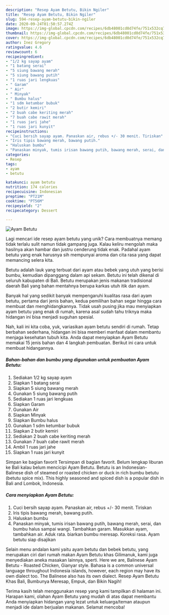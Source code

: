 ```yaml
---
description: "Resep Ayam Betutu, Bikin Ngiler"
title: "Resep Ayam Betutu, Bikin Ngiler"
slug: 594-resep-ayam-betutu-bikin-ngiler
date: 2020-09-24T01:50:57.274Z
image: https://img-global.cpcdn.com/recipes/6db48001cd0d74fe/751x532cq70/ayam-betutu-foto-resep-utama.jpg
thumbnail: https://img-global.cpcdn.com/recipes/6db48001cd0d74fe/751x532cq70/ayam-betutu-foto-resep-utama.jpg
cover: https://img-global.cpcdn.com/recipes/6db48001cd0d74fe/751x532cq70/ayam-betutu-foto-resep-utama.jpg
author: Inez Gregory
ratingvalue: 4.6
reviewcount: 6
recipeingredient:
- "1/2 kg sayap ayam"
- "1 batang serai"
- "5 siung bawang merah"
- "5 siung bawang putih"
- "1 ruas jari lengkuas"
- " Garam"
- " Air"
- " Minyak"
- " Bumbu halus"
- "1 sdm ketumbar bubuk"
- "2 butir kemiri"
- "2 buah cabe keriting merah"
- "7 buah cabe rawit merah"
- "1 ruas jari jahe"
- "1 ruas jari kunyit"
recipeinstructions:
- "Cuci bersih sayap ayam. Panaskan air, rebus +/- 30 menit. Tiriskan"
- "Iris tipis bawang merah, bawang putih."
- "Haluskan bumbu"
- "Panaskan minyak, tumis irisan bawang putih, bawang merah, serai, dan bumbu halus sampai wangi. Tambahkan garam. Masukkan ayam, tambahkan air. Aduk rata. biarkan bumbu meresap. Koreksi rasa. Ayam betutu siap disajikan"
categories:
- Resep
tags:
- ayam
- betutu

katakunci: ayam betutu 
nutrition: 174 calories
recipecuisine: Indonesian
preptime: "PT21M"
cooktime: "PT56M"
recipeyield: "2"
recipecategory: Dessert

---
```



![Ayam Betutu](https://img-global.cpcdn.com/recipes/6db48001cd0d74fe/751x532cq70/ayam-betutu-foto-resep-utama.jpg)

Lagi mencari ide resep ayam betutu yang unik? Cara membuatnya memang tidak terlalu sulit namun tidak gampang juga. Kalau keliru mengolah maka hasilnya akan hambar dan justru cenderung tidak enak. Padahal ayam betutu yang enak harusnya sih mempunyai aroma dan cita rasa yang dapat memancing selera kita.

Betutu adalah lauk yang terbuat dari ayam atau bebek yang utuh yang berisi bumbu, kemudian dipanggang dalam api sekam. Betutu ini telah dikenal di seluruh kabupaten di Bali. Betutu merupakan jenis makanan tradisional daerah Bali yang bahan mentahnya berupa karkas utuh itik dan ayam.

Banyak hal yang sedikit banyak mempengaruhi kualitas rasa dari ayam betutu, pertama dari jenis bahan, kedua pemilihan bahan segar hingga cara membuat dan menghidangkannya. Tidak usah pusing jika mau menyiapkan ayam betutu yang enak di rumah, karena asal sudah tahu triknya maka hidangan ini bisa menjadi suguhan spesial.


Nah, kali ini kita coba, yuk, variasikan ayam betutu sendiri di rumah. Tetap berbahan sederhana, hidangan ini bisa memberi manfaat dalam membantu menjaga kesehatan tubuh kita. Anda dapat menyiapkan Ayam Betutu memakai 15 jenis bahan dan 4 langkah pembuatan. Berikut ini cara untuk membuat hidangannya.

<!--inarticleads1-->

##### Bahan-bahan dan bumbu yang digunakan untuk pembuatan Ayam Betutu:

1. Sediakan 1/2 kg sayap ayam
1. Siapkan 1 batang serai
1. Siapkan 5 siung bawang merah
1. Gunakan 5 siung bawang putih
1. Sediakan 1 ruas jari lengkuas
1. Siapkan  Garam
1. Gunakan  Air
1. Siapkan  Minyak
1. Siapkan  Bumbu halus
1. Gunakan 1 sdm ketumbar bubuk
1. Siapkan 2 butir kemiri
1. Sediakan 2 buah cabe keriting merah
1. Gunakan 7 buah cabe rawit merah
1. Ambil 1 ruas jari jahe
1. Siapkan 1 ruas jari kunyit


Simpan ke bagian favorit Tersimpan di bagian favorit. Belum lengkap liburan ke Bali kalau belum mencicipi Ayam Betutu. Betutu is an Indonesian-Balinese dish of steamed or roasted chicken or duck in rich bumbu betutu (betutu spice mix). This highly seasoned and spiced dish is a popular dish in Bali and Lombok, Indonesia. 

<!--inarticleads2-->

##### Cara menyiapkan Ayam Betutu:

1. Cuci bersih sayap ayam. Panaskan air, rebus +/- 30 menit. Tiriskan
1. Iris tipis bawang merah, bawang putih.
1. Haluskan bumbu
1. Panaskan minyak, tumis irisan bawang putih, bawang merah, serai, dan bumbu halus sampai wangi. Tambahkan garam. Masukkan ayam, tambahkan air. Aduk rata. biarkan bumbu meresap. Koreksi rasa. Ayam betutu siap disajikan


Selain menu andalan kami yaitu ayam betutu dan bebek betutu, yang merupakan ciri dari rumah makan Ayam Betutu khas Gilimanuk, kami juga menyediakan aneka masakan lainnya, sperti. Here we are, Balinese Ayam Betutu - Roasted Chicken, Gianyar style. Bahasa is a common universal language throughout Indonesia islands, however, each region may have its own dialect too. The Balinese also has its own dialect. Resep Ayam Betutu Khas Bali, Bumbunya Meresap, Empuk, dan Bikin Nagih! 

Terima kasih telah menggunakan resep yang kami tampilkan di halaman ini. Harapan kami, olahan Ayam Betutu yang mudah di atas dapat membantu Anda menyiapkan hidangan yang lezat untuk keluarga/teman ataupun menjadi ide dalam berjualan makanan. Selamat mencoba!

